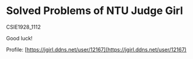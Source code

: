 # Solved Problems of NTU Judge Girl

CSIE1928_1112

Good luck!

Profile: [https://jgirl.ddns.net/user/12167](https://jgirl.ddns.net/user/12167)
